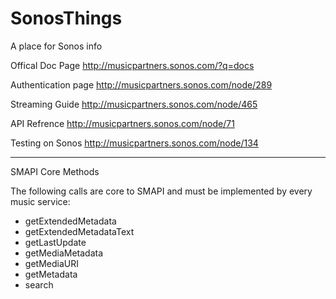 # SonosThings
A place for Sonos info

Offical Doc Page
http://musicpartners.sonos.com/?q=docs

Authentication page
http://musicpartners.sonos.com/node/289

Streaming Guide
http://musicpartners.sonos.com/node/465

API Refrence
http://musicpartners.sonos.com/node/71

Testing on Sonos
http://musicpartners.sonos.com/node/134


---

SMAPI Core Methods

The following calls are core to SMAPI and must be implemented by every music service:

* getExtendedMetadata
* getExtendedMetadataText
* getLastUpdate
* getMediaMetadata
* getMediaURI
* getMetadata
* search

